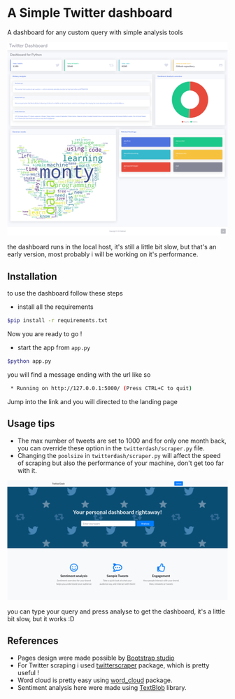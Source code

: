 # A Simple Twitter dashboard

A dashboard for any custom query with simple analysis tools

![dashboard](res/dash.png)

the dashboard runs in the local host, it's still a little bit slow, but that's an early version, most probably i will be working on it's performance.

## Installation

to use the dashboard follow these steps

* install all the requirements

```bash
$pip install -r requirements.txt
```

Now you are ready to go !

* start the app from `app.py`

```bash
$python app.py
```

you will find a message ending with the url like so

```bash
 * Running on http://127.0.0.1:5000/ (Press CTRL+C to quit)
```

Jump into the link and you will directed to the landing page

## Usage tips

* The max number of tweets are set to 1000 and for only one month back, you can override these option in the `twitterdash/scraper.py` file.
* Changing the `poolsize` in `twitterdash/scraper.py` will affect the speed of scraping but also the performance of your machine, don't get too far with it.

![landing](res/landing.png)

you can type your query and press analyse to get the dashboard, it's a little bit slow, but it works :D

## References

* Pages design were made possible by [Bootstrap studio](https://bootstrapstudio.io)
* For Twitter scraping i used [twitterscraper](https://github.com/taspinar/twitterscraper) package, which is pretty useful !
* Word cloud is pretty easy using [word_cloud](https://github.com/amueller/word_cloud) package.
* Sentiment analysis here were made using [TextBlob](https://github.com/sloria/textblob) library.
